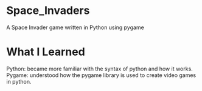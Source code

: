 # Space_Invaders
A Space Invader game written in Python using pygame

# What I Learned  
Python: became more familiar with the syntax of python and how it works.
Pygame: understood how the pygame library is used to create video games in python. 


